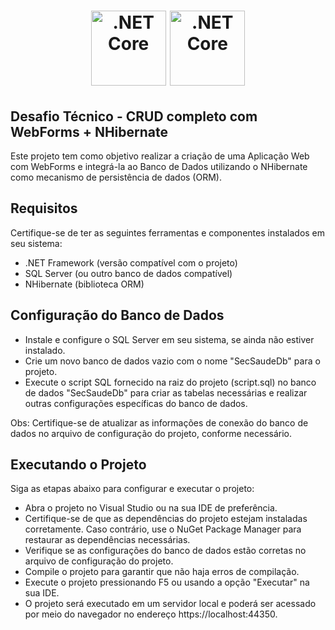 <div align="center">
	<h1 align="center">
        <img height="120" width="120" alt=".NET Core" src="https://i.ibb.co/svgW8bp/net-removebg-preview.png"/>
    	  <img height="120" width="120" alt=".NET Core" src="https://www.daimto.com/wp-content/uploads/2017/10/NhibernateLogo400x400.png"/>
	</h1>
</div>

## Desafio Técnico - CRUD completo com WebForms + NHibernate 
Este projeto tem como objetivo realizar a criação de uma Aplicação Web com WebForms e integrá-la ao Banco de Dados utilizando o NHibernate como mecanismo de persistência de dados (ORM).

## Requisitos
Certifique-se de ter as seguintes ferramentas e componentes instalados em seu sistema:

- .NET Framework (versão compatível com o projeto)
- SQL Server (ou outro banco de dados compatível)
- NHibernate (biblioteca ORM)

## Configuração do Banco de Dados
- Instale e configure o SQL Server em seu sistema, se ainda não estiver instalado.
- Crie um novo banco de dados vazio com o nome "SecSaudeDb" para o projeto.
- Execute o script SQL fornecido na raiz do projeto (script.sql) no banco de dados "SecSaudeDb" para criar as tabelas necessárias e realizar outras configurações específicas do banco de dados.

Obs: Certifique-se de atualizar as informações de conexão do banco de dados no arquivo de configuração do projeto, conforme necessário.

## Executando o Projeto
Siga as etapas abaixo para configurar e executar o projeto:

- Abra o projeto no Visual Studio ou na sua IDE de preferência.
- Certifique-se de que as dependências do projeto estejam instaladas corretamente. Caso contrário, use o NuGet Package Manager para restaurar as dependências necessárias.
- Verifique se as configurações do banco de dados estão corretas no arquivo de configuração do projeto.
- Compile o projeto para garantir que não haja erros de compilação.
- Execute o projeto pressionando F5 ou usando a opção "Executar" na sua IDE.
- O projeto será executado em um servidor local e poderá ser acessado por meio do navegador no endereço https://localhost:44350.
